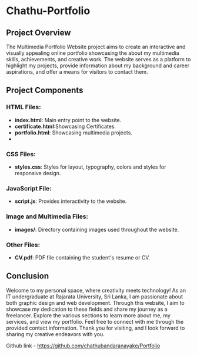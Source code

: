 # Chathu-Portfolio

## Project Overview 

The Multimedia Portfolio Website project aims to create an interactive and visually appealing online portfolio showcasing the about my multimedia skills, achievements, and creative work. The website serves as a platform to highlight my projects, provide information about my background and career aspirations, and offer a means for visitors to contact them.

## Project Components

### HTML Files:

-   **index.html**: Main entry point to the website.
-   **certificate.html**:Showcasing Certificates.
-   **portfolio.html**: Showcasing multimedia projects.
-   

### CSS Files:

-   **styles.css**: Styles for layout, typography, colors and styles for responsive design.


### JavaScript File:

-   **script.js**: Provides interactivity to the website. 

### Image and Multimedia Files:

-   **images/**: Directory containing images used throughout the website.


### Other Files:

-   **CV.pdf**: PDF file containing the student's resume or CV.


## Conclusion
Welcome to my personal space, where creativity meets technology! As an IT undergraduate at Rajarata University, Sri Lanka, I am passionate about both graphic design and web development. Through this website, I aim to showcase my dedication to these fields and share my journey as a freelancer. Explore the various sections to learn more about me, my services, and view my portfolio. Feel free to connect with me through the provided contact information. Thank you for visiting, and I look forward to sharing my creative endeavors with you.

Github link - https://github.com/chathubandaranayake/Portfolio
 
